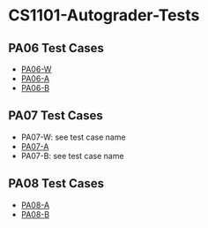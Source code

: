 # CS1101-Autograder-Tests

## PA06 Test Cases
- [PA06-W](./PA06/PA06-W.md)
- [PA06-A](./PA06/PA06-A.md)
- [PA06-B](./PA06/PA06-B.md)

## PA07 Test Cases
- PA07-W: see test case name
- [PA07-A](./PA07/PA07-A.md)
- PA07-B: see test case name

## PA08 Test Cases
- [PA08-A](./PA08/PA08-A.md)
- [PA08-B](./PA08/PA08-B.md)